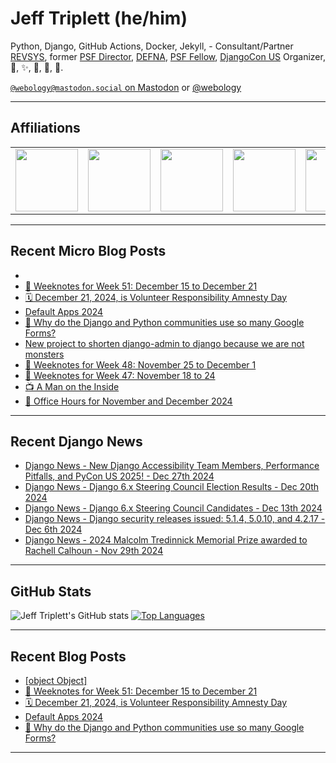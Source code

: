 # Jeff Triplett (he/him)

Python, Django, GitHub Actions, Docker, Jekyll,  - Consultant/Partner [REVSYS][], former [PSF Director][], [DEFNA][], [PSF Fellow][], [DjangoCon US][] Organizer, 🏀, ✨, 💪, 🏃, 🤖.

<a href="https://mastodon.social/@webology" rel="me">`@webology@mastodon.social` on Mastodon</a> or <a href="https://twitter.com/webology">@webology</a>

<hr>

## Affiliations

<table border="0">
<tr>
<td><a href="https://github.com/revsys/"><img src="https://avatars.githubusercontent.com/u/308096?s=200&v=4" width="100px"></a></td>
<td><a href="https://github.com/psf/"><img src="https://avatars.githubusercontent.com/u/50630501?s=200&v=4" width="100px"></a></td>
<td><a href="https://github.com/djangocon/"><img src="https://avatars.githubusercontent.com/u/2891658?s=400&&v=4" width="100px"></a></td>
<td><a href="https://github.com/defna/"><img src="https://avatars.githubusercontent.com/u/13454395?s=200&v=4" width="100px"></a></td>
<td><a href="https://github.com/djangopackages/"><img src="https://avatars.githubusercontent.com/u/27385825?s=200&v=4" width="100px"></a></td>
</tr>
</table>

<hr>

## Recent Micro Blog Posts

<!--START_SECTION:micro-posts-->
* [](https:&#x2F;&#x2F;micro.webology.dev&#x2F;2024&#x2F;12&#x2F;31&#x2F;github-stars-are-only-good.html)
* [🎄 Weeknotes for Week 51: December 15 to December 21](https:&#x2F;&#x2F;micro.webology.dev&#x2F;2024&#x2F;12&#x2F;22&#x2F;weeknotes-for-week-december-to.html)
* [🗓️ December 21, 2024, is Volunteer Responsibility Amnesty Day](https:&#x2F;&#x2F;micro.webology.dev&#x2F;2024&#x2F;12&#x2F;20&#x2F;december-is-volunteer.html)
* [Default Apps 2024](https:&#x2F;&#x2F;micro.webology.dev&#x2F;2024&#x2F;12&#x2F;19&#x2F;default-apps.html)
* [🤷 Why do the Django and Python communities use so many Google Forms? ](https:&#x2F;&#x2F;micro.webology.dev&#x2F;2024&#x2F;12&#x2F;17&#x2F;why-do-the.html)
* [New project to shorten django-admin to django because we are not monsters](https:&#x2F;&#x2F;micro.webology.dev&#x2F;2024&#x2F;12&#x2F;14&#x2F;new-project-to.html)
* [📓 Weeknotes for Week 48: November 25 to December 1](https:&#x2F;&#x2F;micro.webology.dev&#x2F;2024&#x2F;12&#x2F;01&#x2F;weeknotes-for-week.html)
* [📓 Weeknotes for Week 47: November 18 to 24](https:&#x2F;&#x2F;micro.webology.dev&#x2F;2024&#x2F;11&#x2F;25&#x2F;weeknotes-for-week.html)
* [📺 A Man on the Inside](https:&#x2F;&#x2F;micro.webology.dev&#x2F;2024&#x2F;11&#x2F;22&#x2F;a-man-on.html)
* [📅 Office Hours for November and December 2024](https:&#x2F;&#x2F;micro.webology.dev&#x2F;2024&#x2F;11&#x2F;19&#x2F;office-hours-for.html)
<!--END_SECTION:micro-posts-->

<hr>

## Recent Django News

<!--START_SECTION:news-->
* [Django News - New Django Accessibility Team Members, Performance Pitfalls, and PyCon US 2025! - Dec 27th 2024](https:&#x2F;&#x2F;django-news.com&#x2F;issues&#x2F;265)
* [Django News - Django 6.x Steering Council Election Results - Dec 20th 2024](https:&#x2F;&#x2F;django-news.com&#x2F;issues&#x2F;264)
* [Django News - Django 6.x Steering Council Candidates - Dec 13th 2024](https:&#x2F;&#x2F;django-news.com&#x2F;issues&#x2F;263)
* [Django News - Django security releases issued: 5.1.4, 5.0.10, and 4.2.17 - Dec 6th 2024](https:&#x2F;&#x2F;django-news.com&#x2F;issues&#x2F;262)
* [Django News - 2024 Malcolm Tredinnick Memorial Prize awarded to Rachell Calhoun - Nov 29th 2024](https:&#x2F;&#x2F;django-news.com&#x2F;issues&#x2F;261)
<!--END_SECTION:news-->

<hr>

## GitHub Stats

![Jeff Triplett's GitHub stats](https://github-readme-stats.vercel.app/api?username=jefftriplett&show_icons=&private_count=true&theme=dracula)  [![Top Languages](https://github-readme-stats.vercel.app/api/top-langs/?username=jefftriplett&layout=compact&theme=dracula)]()

<hr>

## Recent Blog Posts

<!--START_SECTION:posts-->
* [[object Object]](https:&#x2F;&#x2F;jefftriplett.com&#x2F;2024&#x2F;)
* [🎄 Weeknotes for Week 51: December 15 to December 21](https:&#x2F;&#x2F;jefftriplett.com&#x2F;2024&#x2F;weeknotes-for-week-51-december-15-to-december-21&#x2F;)
* [🗓️ December 21, 2024, is Volunteer Responsibility Amnesty Day](https:&#x2F;&#x2F;jefftriplett.com&#x2F;2024&#x2F;december-21-2024-is-volunteer-responsibility-amnesty-day&#x2F;)
* [Default Apps 2024](https:&#x2F;&#x2F;jefftriplett.com&#x2F;2024&#x2F;default-apps-2024&#x2F;)
* [🤷 Why do the Django and Python communities use so many Google Forms?](https:&#x2F;&#x2F;jefftriplett.com&#x2F;2024&#x2F;why-do-the-django-and-python-communities-use-so-many-google-forms&#x2F;)
<!--END_SECTION:posts-->

<hr>

[DEFNA]: https://www.defna.org/
[DjangoCon US]: http://djangocon.us/
[PSF Director]: https://www.python.org/psf/members/#board-of-directors
[REVSYS]: https://www.revsys.com/
[PSF Fellow]: https://www.python.org/psf/fellows/
